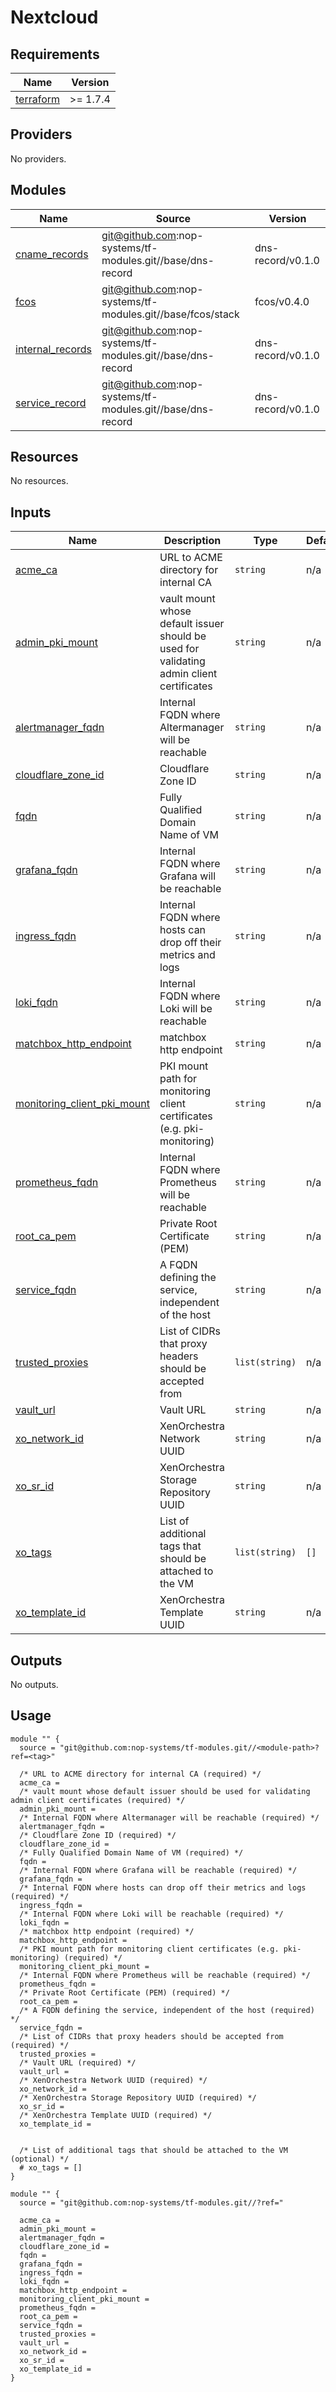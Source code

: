 # Nextcloud

<!-- BEGIN_TF_DOCS -->
## Requirements

| Name | Version |
|------|---------|
| <a name="requirement_terraform"></a> [terraform](#requirement\_terraform) | >= 1.7.4 |

## Providers

No providers.

## Modules

| Name | Source | Version |
|------|--------|---------|
| <a name="module_cname_records"></a> [cname\_records](#module\_cname\_records) | git@github.com:nop-systems/tf-modules.git//base/dns-record | dns-record/v0.1.0 |
| <a name="module_fcos"></a> [fcos](#module\_fcos) | git@github.com:nop-systems/tf-modules.git//base/fcos/stack | fcos/v0.4.0 |
| <a name="module_internal_records"></a> [internal\_records](#module\_internal\_records) | git@github.com:nop-systems/tf-modules.git//base/dns-record | dns-record/v0.1.0 |
| <a name="module_service_record"></a> [service\_record](#module\_service\_record) | git@github.com:nop-systems/tf-modules.git//base/dns-record | dns-record/v0.1.0 |

## Resources

No resources.

## Inputs

| Name | Description | Type | Default | Required |
|------|-------------|------|---------|:--------:|
| <a name="input_acme_ca"></a> [acme\_ca](#input\_acme\_ca) | URL to ACME directory for internal CA | `string` | n/a | yes |
| <a name="input_admin_pki_mount"></a> [admin\_pki\_mount](#input\_admin\_pki\_mount) | vault mount whose default issuer should be used for validating admin client certificates | `string` | n/a | yes |
| <a name="input_alertmanager_fqdn"></a> [alertmanager\_fqdn](#input\_alertmanager\_fqdn) | Internal FQDN where Altermanager will be reachable | `string` | n/a | yes |
| <a name="input_cloudflare_zone_id"></a> [cloudflare\_zone\_id](#input\_cloudflare\_zone\_id) | Cloudflare Zone ID | `string` | n/a | yes |
| <a name="input_fqdn"></a> [fqdn](#input\_fqdn) | Fully Qualified Domain Name of VM | `string` | n/a | yes |
| <a name="input_grafana_fqdn"></a> [grafana\_fqdn](#input\_grafana\_fqdn) | Internal FQDN where Grafana will be reachable | `string` | n/a | yes |
| <a name="input_ingress_fqdn"></a> [ingress\_fqdn](#input\_ingress\_fqdn) | Internal FQDN where hosts can drop off their metrics and logs | `string` | n/a | yes |
| <a name="input_loki_fqdn"></a> [loki\_fqdn](#input\_loki\_fqdn) | Internal FQDN where Loki will be reachable | `string` | n/a | yes |
| <a name="input_matchbox_http_endpoint"></a> [matchbox\_http\_endpoint](#input\_matchbox\_http\_endpoint) | matchbox http endpoint | `string` | n/a | yes |
| <a name="input_monitoring_client_pki_mount"></a> [monitoring\_client\_pki\_mount](#input\_monitoring\_client\_pki\_mount) | PKI mount path for monitoring client certificates (e.g. pki-monitoring) | `string` | n/a | yes |
| <a name="input_prometheus_fqdn"></a> [prometheus\_fqdn](#input\_prometheus\_fqdn) | Internal FQDN where Prometheus will be reachable | `string` | n/a | yes |
| <a name="input_root_ca_pem"></a> [root\_ca\_pem](#input\_root\_ca\_pem) | Private Root Certificate (PEM) | `string` | n/a | yes |
| <a name="input_service_fqdn"></a> [service\_fqdn](#input\_service\_fqdn) | A FQDN defining the service, independent of the host | `string` | n/a | yes |
| <a name="input_trusted_proxies"></a> [trusted\_proxies](#input\_trusted\_proxies) | List of CIDRs that proxy headers should be accepted from | `list(string)` | n/a | yes |
| <a name="input_vault_url"></a> [vault\_url](#input\_vault\_url) | Vault URL | `string` | n/a | yes |
| <a name="input_xo_network_id"></a> [xo\_network\_id](#input\_xo\_network\_id) | XenOrchestra Network UUID | `string` | n/a | yes |
| <a name="input_xo_sr_id"></a> [xo\_sr\_id](#input\_xo\_sr\_id) | XenOrchestra Storage Repository UUID | `string` | n/a | yes |
| <a name="input_xo_tags"></a> [xo\_tags](#input\_xo\_tags) | List of additional tags that should be attached to the VM | `list(string)` | `[]` | no |
| <a name="input_xo_template_id"></a> [xo\_template\_id](#input\_xo\_template\_id) | XenOrchestra Template UUID | `string` | n/a | yes |

## Outputs

No outputs.

## Usage

```hcl
module "" {
  source = "git@github.com:nop-systems/tf-modules.git//<module-path>?ref=<tag>"
  
  /* URL to ACME directory for internal CA (required) */
  acme_ca =
  /* vault mount whose default issuer should be used for validating admin client certificates (required) */
  admin_pki_mount =
  /* Internal FQDN where Altermanager will be reachable (required) */
  alertmanager_fqdn =
  /* Cloudflare Zone ID (required) */
  cloudflare_zone_id =
  /* Fully Qualified Domain Name of VM (required) */
  fqdn =
  /* Internal FQDN where Grafana will be reachable (required) */
  grafana_fqdn =
  /* Internal FQDN where hosts can drop off their metrics and logs (required) */
  ingress_fqdn =
  /* Internal FQDN where Loki will be reachable (required) */
  loki_fqdn =
  /* matchbox http endpoint (required) */
  matchbox_http_endpoint =
  /* PKI mount path for monitoring client certificates (e.g. pki-monitoring) (required) */
  monitoring_client_pki_mount =
  /* Internal FQDN where Prometheus will be reachable (required) */
  prometheus_fqdn =
  /* Private Root Certificate (PEM) (required) */
  root_ca_pem =
  /* A FQDN defining the service, independent of the host (required) */
  service_fqdn =
  /* List of CIDRs that proxy headers should be accepted from (required) */
  trusted_proxies =
  /* Vault URL (required) */
  vault_url =
  /* XenOrchestra Network UUID (required) */
  xo_network_id =
  /* XenOrchestra Storage Repository UUID (required) */
  xo_sr_id =
  /* XenOrchestra Template UUID (required) */
  xo_template_id =

  
  /* List of additional tags that should be attached to the VM (optional) */
  # xo_tags = []
}

module "" {
  source = "git@github.com:nop-systems/tf-modules.git//?ref="
  
  acme_ca =
  admin_pki_mount =
  alertmanager_fqdn =
  cloudflare_zone_id =
  fqdn =
  grafana_fqdn =
  ingress_fqdn =
  loki_fqdn =
  matchbox_http_endpoint =
  monitoring_client_pki_mount =
  prometheus_fqdn =
  root_ca_pem =
  service_fqdn =
  trusted_proxies =
  vault_url =
  xo_network_id =
  xo_sr_id =
  xo_template_id =
}
```
<!-- END_TF_DOCS -->
